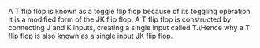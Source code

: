 A T flip flop is known as a toggle flip flop because of its toggling operation.<br/>It is a modified form of the JK flip flop. A T flip flop is constructed by connecting J and K inputs, creating a single input called T.\Hence why a T flip flop is also known as a single input JK flip flop.
  
  
